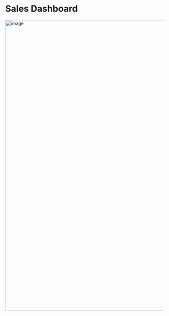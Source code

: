 # Sales Dashboard
<img width="926" alt="image" src="https://github.com/user-attachments/assets/2965ebb6-e847-434e-9ffb-c53c28dfcfeb">
